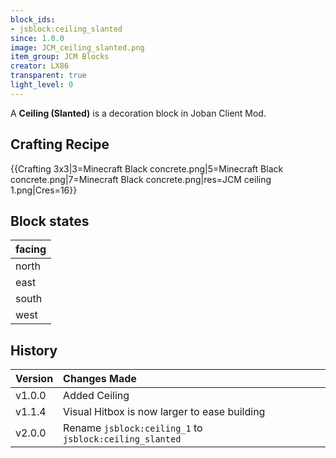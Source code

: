 ```yaml
---
block_ids:
- jsblock:ceiling_slanted
since: 1.0.0
image: JCM_ceiling_slanted.png
item_group: JCM Blocks
creator: LX86
transparent: true
light_level: 0
---
```


A **Ceiling (Slanted)** is a decoration block in Joban Client Mod.

## Crafting Recipe
{{Crafting 3x3|3=Minecraft Black concrete.png|5=Minecraft Black concrete.png|7=Minecraft Black concrete.png|res=JCM ceiling 1.png|Cres=16}}

## Block states
| facing |
|:-------|
| north  |
| east   |
| south  |
| west   |

## History
| Version | Changes Made                                            |
|:--------|:--------------------------------------------------------|
| v1.0.0  | Added Ceiling                                           |
| v1.1.4  | Visual Hitbox is now larger to ease building            |
| v2.0.0  | Rename `jsblock:ceiling_1` to `jsblock:ceiling_slanted` |